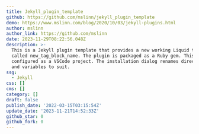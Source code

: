 ```yaml
---
title: Jekyll_plugin_template
github: https://github.com/mslinn/jekyll_plugin_template
demo: https://www.mslinn.com/blog/2020/10/03/jekyll-plugins.html
author: mslinn
author_link: https://github.com/mslinn
date: 2023-11-29T08:22:56.048Z
description: >-
  This is a Jekyll plugin template that provides a new working Liquid tag block
  called new_tag_block_name. The plugin is packaged as a Ruby gem. This repo is
  configured as a VSCode project. The installation dialog renames directories
  and variables to suit.
ssg:
  - Jekyll
css: []
cms: []
category: []
draft: false
publish_date: '2022-03-15T03:15:54Z'
update_date: '2023-11-21T14:52:33Z'
github_star: 0
github_fork: 0
---
```


